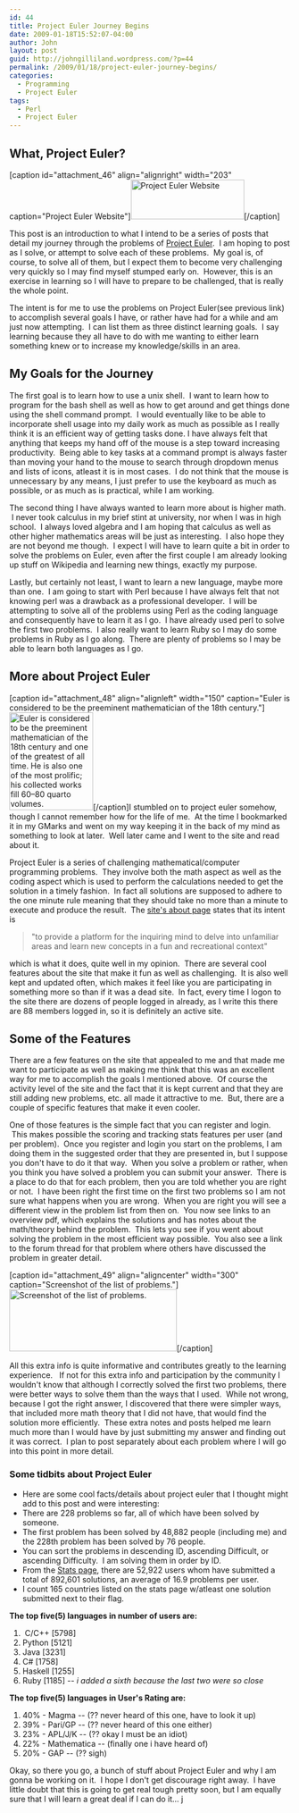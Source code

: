 ```yaml
---
id: 44
title: Project Euler Journey Begins
date: 2009-01-18T15:52:07-04:00
author: John
layout: post
guid: http://johngilliland.wordpress.com/?p=44
permalink: /2009/01/18/project-euler-journey-begins/
categories:
  - Programming
  - Project Euler
tags:
  - Perl
  - Project Euler
---
```

<h2>What, Project Euler?</h2>
[caption id="attachment_46" align="alignright" width="203" caption="Project Euler Website"]<a href="https://johngilliland.net/wp-content/uploads/2009/01/pe_logo.jpg"><img class="size-full wp-image-46" title="Logo from Project Euler site." src="https://johngilliland.net/wp-content/uploads/2009/01/pe_logo.jpg" alt="Project Euler Website" width="203" height="71" /></a>[/caption]

This post is an introduction to what I intend to be a series of posts that detail my journey through the problems of <a title="Project Euler website." href="http://projecteuler.net" target="_blank">Project Euler</a>.  I am hoping to post as I solve, or attempt to solve each of these problems.  My goal is, of course, to solve all of them, but I expect them to become very challenging very quickly so I may find myself stumped early on.  However, this is an exercise in learning so I will have to prepare to be challenged, that is really the whole point.

The intent is for me to use the problems on Project Euler(see previous link) to accomplish several goals I have, or rather have had for a while and am just now attempting.  I can list them as three distinct learning goals.  I say learning because they all have to do with me wanting to either learn something knew or to increase my knowledge/skills in an area. 
<h2>My Goals for the Journey</h2>
The first goal is to learn how to use a unix shell.  I want to learn how to program for the bash shell as well as how to get around and get things done using the shell command prompt.  I would eventually like to be able to incorporate shell usage into my daily work as much as possible as I really think it is an efficient way of getting tasks done. I have always felt that anything that keeps my hand off of the mouse is a step toward increasing productivity.  Being able to key tasks at a command prompt is always faster than moving your hand to the mouse to search through dropdown menus and lists of icons, atleast it is in most cases.  I do not think that the mouse is unnecessary by any means, I just prefer to use the keyboard as much as possible, or as much as is practical, while I am working.

The second thing I have always wanted to learn more about is higher math.  I never took calculus in my brief stint at university, nor when I was in high school.  I always loved algebra and I am hoping that calculus as well as other higher mathematics areas will be just as interesting.  I also hope they are not beyond me though.  I expect I will have to learn quite a bit in order to solve the problems on Euler, even after the first couple I am already looking up stuff on Wikipedia and learning new things, exactly my purpose.

Lastly, but certainly not least, I want to learn a new language, maybe more than one.  I am going to start with Perl because I have always felt that not knowing perl was a drawback as a professional developer.  I will be attempting to solve all of the problems using Perl as the coding language and consequently have to learn it as I go.  I have already used perl to solve the first two problems.  I also really want to learn Ruby so I may do some problems in Ruby as I go along.  There are plenty of problems so I may be able to learn both languages as I go.
<h2>More about Project Euler</h2>
[caption id="attachment_48" align="alignleft" width="150" caption="Euler is considered to be the preeminent mathematician of the 18th century."]<a href="http://en.wikipedia.org/wiki/Euler"><img class="size-full wp-image-48  " title="Leonhard Euler [1707 - 1783]" src="https://johngilliland.net/wp-content/uploads/2009/01/euler_main.jpg" alt="Euler is considered to be the preeminent mathematician of the 18th century and one of the greatest of all time. He is also one of the most prolific; his collected works fill 60–80 quarto volumes." width="150" height="175" /></a>[/caption]I stumbled on to project euler somehow, though I cannot remember how for the life of me.  At the time I bookmarked it in my GMarks and went on my way keeping it in the back of my mind as something to look at later.  Well later came and I went to the site and read about it.  

Project Euler is a series of challenging mathematical/computer programming problems.  They involve both the math aspect as well as the coding aspect which is used to perform the calculations needed to get the solution in a timely fashion.  In fact all solutions are supposed to adhere to the one minute rule meaning that they should take no more than a minute to execute and produce the result.  The <a title="What is Project Euler all about?" href="http://projecteuler.net/index.php?section=about" target="_blank">site's about page</a> states that its intent is
<blockquote>"to provide a platform for the inquiring mind to delve into unfamiliar areas and learn new concepts in a fun and recreational context"</blockquote>
which is what it does, quite well in my opinion.  There are several cool features about the site that make it fun as well as challenging.  It is also well kept and updated often, which makes it feel like you are participating in something more so than if it was a dead site.  In fact, every time I logon to the site there are dozens of people logged in already, as I write this there are 88 members logged in, so it is definitely an active site.
<h2>Some of the Features</h2>
There are a few features on the site that appealed to me and that made me want to participate as well as making me think that this was an excellent way for me to accomplish the goals I mentioned above.  Of course the activity level of the site and the fact that it is kept current and that they are still adding new problems, etc. all made it attractive to me.  But, there are a couple of specific features that make it even cooler.

One of those features is the simple fact that you can register and login.  This makes possible the scoring and tracking stats features per user (and per problem).  Once you register and login you start on the problems, I am doing them in the suggested order that they are presented in, but I suppose you don't have to do it that way.  When you solve a problem or rather, when you think you have solved a problem you can submit your answer.  There is a place to do that for each problem, then you are told whether you are right or not.  I have been right the first time on the first two problems so I am not sure what happens when you are wrong.  When you are right you will see a different view in the problem list from then on.  You now see links to an overview pdf, which explains the solutions and has notes about the math/theory behind the problem.  This lets you see if you went about solving the problem in the most efficient way possible.  You also see a link to the forum thread for that problem where others have discussed the problem in greater detail.  

[caption id="attachment_49" align="aligncenter" width="300" caption="Screenshot of the list of problems."]<a href="https://johngilliland.net/wp-content/uploads/2009/01/pe_problems_list1.png"><img class="size-medium wp-image-49 " title="Problems list from Project Euler website." src="https://johngilliland.net/wp-content/uploads/2009/01/pe_problems_list1.png?w=300" alt="Screenshot of the list of problems." width="300" height="111" /></a>[/caption]

All this extra info is quite informative and contributes greatly to the learning experience.   If not for this extra info and participation by the community I wouldn't know that although I correctly solved the first two problems, there were better ways to solve them than the ways that I used.  While not wrong, because I got the right answer, I discovered that there were simpler ways, that included more math theory that I did not have, that would find the solution more efficiently.  These extra notes and posts helped me learn much more than I would have by just submitting my answer and finding out it was correct.  I plan to post separately about each problem where I will go into this point in more detail.
<h3>Some tidbits about Project Euler</h3>
<ul>
	<li>Here are some cool facts/details about project euler that I thought might add to this post and were interesting:</li>
	<li>There are 228 problems so far, all of which have been solved by someone.</li>
	<li>The first problem has been solved by 48,882 people (including me) and the 228th problem has been solved by 76 people.</li>
	<li>You can sort the problems in descending ID, ascending Difficult, or ascending Difficulty.  I am solving them in order by ID.</li>
	<li>From the <a title="The Project Euler Stats page." href="http://projecteuler.net/index.php?section=statistics" target="_blank">Stats page</a>, there are 52,922 users whom have submitted a total of 892,601 solutions, an average of 16.9 problems per user.</li>
	<li>I count 165 countries listed on the stats page w/atleast one solution submitted next to their flag.<strong></strong></li>
</ul>
<strong>The top five(5) languages in number of users are: </strong>
<ul></ul>
<ol>
	<li> C/C++ [5798]
	<li>Python [5121]</li>
	<li>Java [3231]</li>
	<li>C# [1758]</li>
	<li>Haskell [1255]</li>
	<li>Ruby [1185] -- <em>i added a sixth because the last two were so close </em></li>
<ol></ol>
</li>
</ol>
<strong></strong>

<strong> The top five(5) languages in User's Rating are:
<ul></ul>
</strong>
<ol>
	<li>40% - Magma -- (?? never heard of this one, have to look it up)
	<li>39% - Pari/GP -- (?? never heard of this one either)</li>
	<li>23% - APL/J/K -- (?? okay I must be an idiot)</li>
	<li>22% - Mathematica -- (finally one i have heard of)</li>
	<li>20% - GAP -- (?? sigh)</li>
<ol></ol>
</li>
</ol>
Okay, so there you go, a bunch of stuff about Project Euler and why I am gonna be working on it.  I hope I don't get discourage right away.  I have little doubt that this is going to get real tough pretty soon, but I am equally sure that I will learn a great deal if I can do it... j